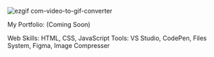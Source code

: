 ![ezgif com-video-to-gif-converter](https://github.com/user-attachments/assets/3a0bab2b-495b-4afa-a9bd-265e904708a7)

My Portfolio: (Coming Soon)

Web Skills: HTML, CSS, JavaScript
Tools: VS Studio, CodePen, Files System, Figma, Image Compresser
